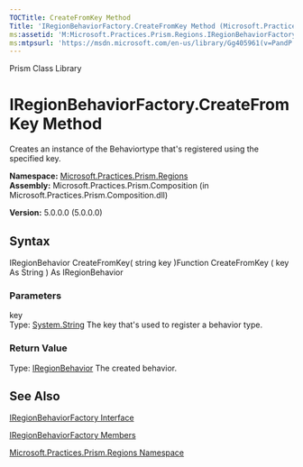 ```yaml
---
TOCTitle: CreateFromKey Method
Title: 'IRegionBehaviorFactory.CreateFromKey Method (Microsoft.Practices.Prism.Regions)'
ms:assetid: 'M:Microsoft.Practices.Prism.Regions.IRegionBehaviorFactory.CreateFromKey(System.String)'
ms:mtpsurl: 'https://msdn.microsoft.com/en-us/library/Gg405961(v=PandP.50)'
---
```


Prism Class Library

IRegionBehaviorFactory.CreateFromKey Method
===============================================

Creates an instance of the Behaviortype that's registered using the specified key.

**Namespace:** [Microsoft.Practices.Prism.Regions](https://msdn.microsoft.com/n:microsoft.practices.prism.regions)
**Assembly:** Microsoft.Practices.Prism.Composition (in Microsoft.Practices.Prism.Composition.dll)

**Version:** 5.0.0.0 (5.0.0.0)

## Syntax


<span id="syntaxToggle"></span>IRegionBehavior CreateFromKey( string key )Function CreateFromKey ( key As String ) As IRegionBehavior

### Parameters

key  
Type: [System.String](http://msdn2.microsoft.com/en-us/library/s1wwdcbf)
The key that's used to register a behavior type.

### Return Value

Type: [IRegionBehavior](https://msdn.microsoft.com/t:microsoft.practices.prism.regions.iregionbehavior)
The created behavior.

See Also
--------


[IRegionBehaviorFactory Interface](https://msdn.microsoft.com/t:microsoft.practices.prism.regions.iregionbehaviorfactory)

[IRegionBehaviorFactory Members](https://msdn.microsoft.com/allmembers.t:microsoft.practices.prism.regions.iregionbehaviorfactory)

[Microsoft.Practices.Prism.Regions Namespace](https://msdn.microsoft.com/n:microsoft.practices.prism.regions)
